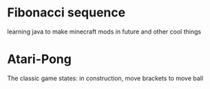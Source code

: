 # Fibonacci sequence

learning java to make minecraft mods in future
and other cool things

# Atari-Pong

The classic game
states: in construction, move brackets to move ball